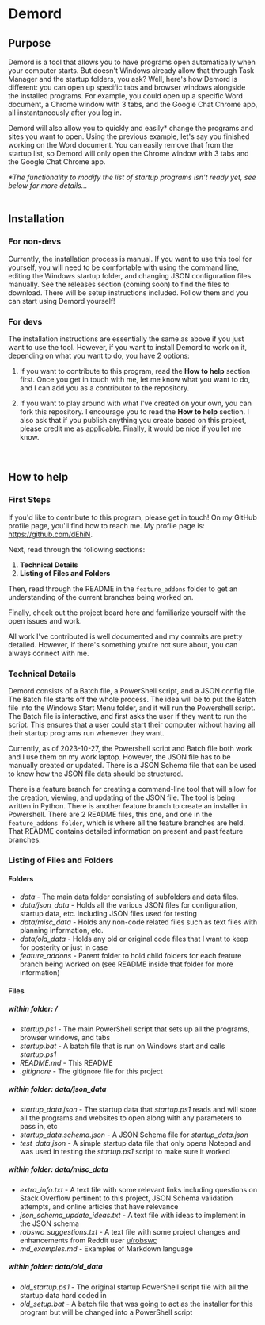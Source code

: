 # Demord

## Purpose

Demord is a tool that allows you to have programs open automatically when your computer starts. But doesn't Windows already allow that through Task Manager and the startup folders, you ask? Well, here's how Demord is different: you can open up specific tabs and browser windows alongside the installed programs. For example, you could open up a specific Word document, a Chrome window with 3 tabs, and the Google Chat Chrome app, all instantaneously after you log in.

Demord will also allow you to quickly and easily* change the programs and sites you want to open. Using the previous example, let's say you finished working on the Word document. You can easily remove that from the startup list, so Demord will only open the Chrome window with 3 tabs and the Google Chat Chrome app.

_*The functionality to modify the list of startup programs isn't ready yet, see below for more details..._
<br>
<br>

## Installation

### For non-devs

Currently, the installation process is manual. If you want to use this tool for yourself, you will need to be comfortable with using the command line, editing the Windows startup folder, and changing JSON configuration files manually. See the releases section (coming soon) to find the files to download. There will be setup instructions included. Follow them and you can start using Demord yourself!

### For devs

The installation instructions are essentially the same as above if you just want to use the tool. However, if you want to install Demord to work on it, depending on what you want to do, you have 2 options:

1. If you want to contribute to this program, read the <strong>How to help</strong> section first. Once you get in touch with me, let me know what you want to do, and I can add you as a contributor to the repository.

2. If you want to play around with what I've created on your own, you can fork this repository. I encourage you to read the <strong>How to help</strong> section. I also ask that if you publish anything you create based on this project, please credit me as applicable. Finally, it would be nice if you let me know.
<br>

## How to help

### First Steps

If you'd like to contribute to this program, please get in touch! On my GitHub profile page, you'll find how to reach me. My profile page is: https://github.com/dEhiN.

Next, read through the following sections:

1. <strong>Technical Details</strong>
2. <strong>Listing of Files and Folders</strong>

Then, read through the README in the <code>feature_addons</code> folder to get an understanding of the current branches being worked on.

Finally, check out the project board <a url="https://github.com/users/dEhiN/projects/4">here</a> and familiarize yourself with the open issues and work.

All work I've contributed is well documented and my commits are pretty detailed. However, if there's something you're not sure about, you can always connect with me.

### Technical Details

Demord consists of a Batch file, a PowerShell script, and a JSON config file. The Batch file starts off the whole process. The idea will be to put the Batch file into the Windows Start Menu folder, and it will run the Powershell script. The Batch file is interactive, and first asks the user if they want to run the script. This ensures that a user could start their computer without having all their startup programs run whenever they want.

Currently, as of 2023-10-27, the Powershell script and Batch file both work and I use them on my work laptop. However, the JSON file has to be manually created or updated. There is a JSON Schema file that can be used to know how the JSON file data should be structured.

There is a feature branch for creating a command-line tool that will allow for the creation, viewing, and updating of the JSON file. The tool is being written in Python. There is another feature branch to create an installer in Powershell. There are 2 README files, this one, and one in the <code>feature_addons folder</code>, which is where all the feature branches are held. That README contains detailed information on present and past feature branches.

### Listing of Files and Folders

#### Folders

- _data_ - The main data folder consisting of subfolders and data files.
- _data/json_data_ - Holds all the various JSON files for configuration, startup data, etc. including JSON files used for testing
- _data/misc_data_ - Holds any non-code related files such as text files with planning information, etc.
- _data/old_data_ - Holds any old or original code files that I want to keep for posterity or just in case
- _feature_addons_ - Parent folder to hold child folders for each feature branch being worked on (see README inside that folder for more information)

#### Files

##### within folder: _/_

- _startup.ps1_ - The main PowerShell script that sets up all the programs, browser windows, and tabs
- _startup.bat_ - A batch file that is run on Windows start and calls _startup.ps1_
- _README.md_ - This README
- _.gitignore_ - The gitignore file for this project

##### within folder: _data/json_data_

- _startup_data.json_ - The startup data that _startup.ps1_ reads and will store all the programs and websites to open along with any parameters to pass in, etc
- _startup_data.schema.json_ - A JSON Schema file for _startup_data.json_
- _test_data.json_ - A simple startup data file that only opens Notepad and was used in testing the _startup.ps1_ script to make sure it worked

##### within folder: _data/misc_data_

- _extra_info.txt_ - A text file with some relevant links including questions on Stack Overflow pertinent to this project, JSON Schema validation attempts, and online articles that have relevance
- _json_schema_update_ideas.txt_ - A text file with ideas to implement in the JSON schema
- _robswc_suggestions.txt_ - A text file with some project changes and enhancements from Reddit user <a href="https://www.reddit.com/u/robswc">u/robswc<a>
- _md_examples.md_ - Examples of Markdown language

##### within folder: _data/old_data_

- _old_startup.ps1_ - The original startup PowerShell script file with all the startup data hard coded in
- _old_setup.bat_ - A batch file that was going to act as the installer for this program but will be changed into a PowerShell script

